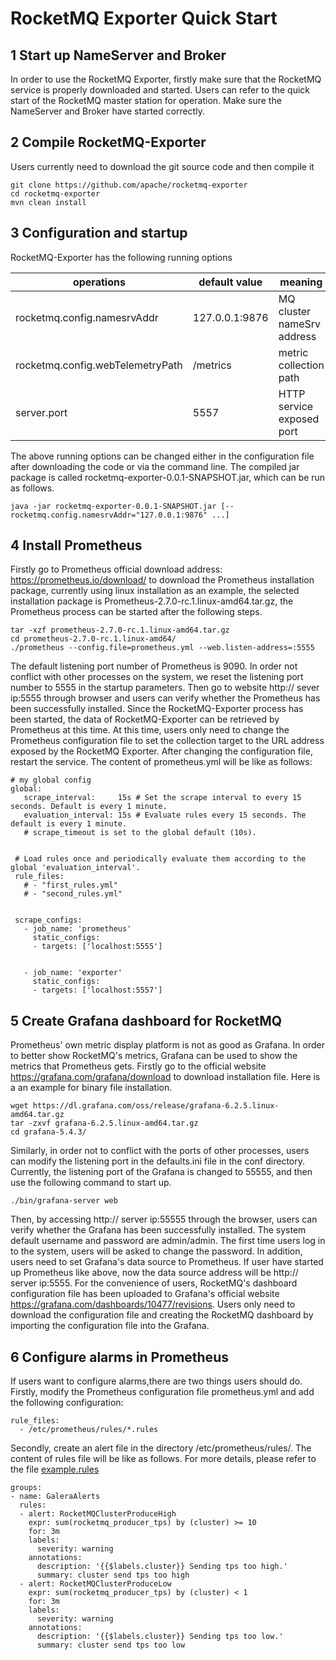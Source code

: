 # RocketMQ Exporter Quick Start #

## 1 Start up NameServer and Broker ##
In order to use the RocketMQ Exporter, firstly make sure that the RocketMQ service is properly downloaded and started. Users can refer to the quick start of the RocketMQ master station for operation. Make sure the NameServer and Broker have started correctly.

## 2 Compile RocketMQ-Exporter ##
Users currently need to download the git source code and then compile it

```
git clone https://github.com/apache/rocketmq-exporter
cd rocketmq-exporter
mvn clean install
```

## 3 Configuration and startup ##
RocketMQ-Exporter has the following running options

operations | default value | meaning 
---|---|---
rocketmq.config.namesrvAddr | 127.0.0.1:9876 | MQ cluster nameSrv address 
rocketmq.config.webTelemetryPath | /metrics | metric collection path 
server.port | 5557 | HTTP service exposed port 

The above running options can be changed either in the configuration file after downloading the code or via the command line. The compiled jar package is called rocketmq-exporter-0.0.1-SNAPSHOT.jar, which can be run as follows.

```
java -jar rocketmq-exporter-0.0.1-SNAPSHOT.jar [--rocketmq.config.namesrvAddr="127.0.0.1:9876" ...]
```

## 4 Install Prometheus ##
Firstly go to Prometheus official download address: https://prometheus.io/download/ to download the Prometheus installation package, currently using linux installation as an example, the selected installation package is Prometheus-2.7.0-rc.1.linux-amd64.tar.gz, the Prometheus process can be started after the following steps.

```
tar -xzf prometheus-2.7.0-rc.1.linux-amd64.tar.gz
cd prometheus-2.7.0-rc.1.linux-amd64/
./prometheus --config.file=prometheus.yml --web.listen-address=:5555
```

The default listening port number of Prometheus is 9090. In order not  conflict with other processes on the system, we reset the listening port number to 5555 in the startup parameters. Then go to website http:// sever ip:5555 through  browser and users can verify whether the Prometheus has been successfully installed. Since the RocketMQ-Exporter process has been started, the data of RocketMQ-Exporter can be retrieved by Prometheus at this time. At this time, users only need to change the Prometheus configuration file to set the collection target to the URL address exposed by the RocketMQ Exporter. After changing the configuration file, restart the service. The content of prometheus.yml will be like as follows:

```
# my global config
global:
   scrape_interval:     15s # Set the scrape interval to every 15 seconds. Default is every 1 minute.
   evaluation_interval: 15s # Evaluate rules every 15 seconds. The default is every 1 minute.
   # scrape_timeout is set to the global default (10s).
 
 
 # Load rules once and periodically evaluate them according to the global 'evaluation_interval'.
 rule_files:
   # - "first_rules.yml"
   # - "second_rules.yml"
   

 scrape_configs:
   - job_name: 'prometheus'
     static_configs:
     - targets: ['localhost:5555']
   
   
   - job_name: 'exporter'
     static_configs:
     - targets: ['localhost:5557']
```



## 5 Create Grafana dashboard for RocketMQ ##

Prometheus' own metric display platform is not as good as Grafana. In order to  better show RocketMQ's metrics, Grafana can be used to show the metrics that Prometheus gets. Firstly go to the official website https://grafana.com/grafana/download to download installation file. Here is a  an example for binary file installation.

```
wget https://dl.grafana.com/oss/release/grafana-6.2.5.linux-amd64.tar.gz 
tar -zxvf grafana-6.2.5.linux-amd64.tar.gz
cd grafana-5.4.3/
```
Similarly, in order not to conflict with the ports of other processes, users can modify the listening port in the defaults.ini file in the conf directory. Currently, the listening port of the Grafana is changed to 55555, and then use the following command to start up.

```
./bin/grafana-server web
```

Then, by accessing http:// server ip:55555 through the browser, users can verify whether the Grafana has been successfully installed. The system default username and password are admin/admin. The first time users log in to the system, users will be asked to change the password. In addition, users need to set Grafana's data source to Prometheus. If user have started up Prometheus like above, now the data source address will be  http:// server ip:5555. For the convenience of users, RocketMQ's dashboard configuration file has been uploaded to Grafana's official website  https://grafana.com/dashboards/10477/revisions. Users only need to download the configuration file and creating the RocketMQ dashboard by importing the configuration file into the Grafana.

## 6 Configure alarms in Prometheus

If users want to configure alarms,there are two things users should do. 
Firstly, modify the Prometheus configuration file prometheus.yml and add the following configuration: 

```
rule_files:
  - /etc/prometheus/rules/*.rules
```

Secondly, create an alert file in the directory /etc/prometheus/rules/. The content of rules file will be like as follows. For more details, please refer to the file [example.rules](./example.rules)

```
groups:
- name: GaleraAlerts
  rules:
  - alert: RocketMQClusterProduceHigh
    expr: sum(rocketmq_producer_tps) by (cluster) >= 10
    for: 3m
    labels:
      severity: warning
    annotations:
      description: '{{$labels.cluster}} Sending tps too high.'
      summary: cluster send tps too high
  - alert: RocketMQClusterProduceLow
    expr: sum(rocketmq_producer_tps) by (cluster) < 1
    for: 3m
    labels:
      severity: warning
    annotations:
      description: '{{$labels.cluster}} Sending tps too low.'
      summary: cluster send tps too low
```



